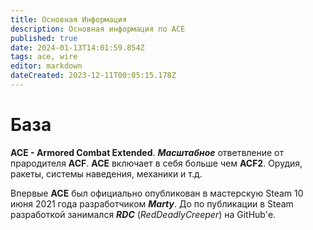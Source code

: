 ```yaml
---
title: Основная Информация
description: Основная информация по ACE
published: true
date: 2024-01-13T14:01:59.854Z
tags: ace, wire
editor: markdown
dateCreated: 2023-12-11T00:05:15.178Z
---
```


# База
**ACE - Armored Combat Extended**. ***Масштабное*** ответвление от прародителя **ACF**. **ACE** включает в себя больше чем **ACF2**. Орудия, ракеты, системы наведения, механики и т.д. 

Впервые **ACE** был официально опубликован в мастерскую Steam 10 июня 2021 года разработчиком ***Marty***. До по публикации в Steam разработкой занимался ***RDC*** (*RedDeadlyCreeper*) на GitHub'е.



